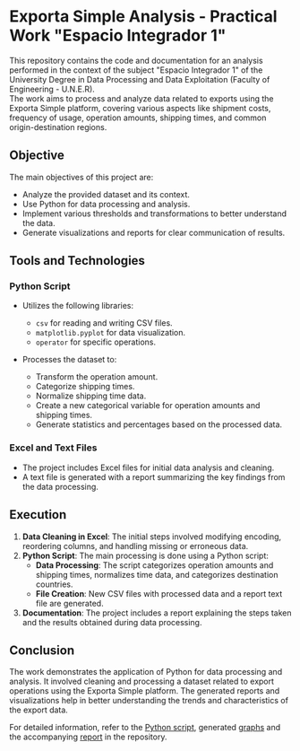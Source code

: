 # Exporta Simple Analysis - Practical Work "Espacio Integrador 1"

This repository contains the code and documentation for an analysis performed in the context of the subject "Espacio Integrador 1" of the University Degree in Data Processing and Data Exploitation (Faculty of Engineering - U.N.E.R).  
The work aims to process and analyze data related to exports using the Exporta Simple platform, covering various aspects like shipment costs, frequency of usage, operation amounts, shipping times, and common origin-destination regions.

## Objective

The main objectives of this project are:

- Analyze the provided dataset and its context.
- Use Python for data processing and analysis.
- Implement various thresholds and transformations to better understand the data.
- Generate visualizations and reports for clear communication of results.

## Tools and Technologies

### Python Script
- Utilizes the following libraries:
  - `csv` for reading and writing CSV files.
  - `matplotlib.pyplot` for data visualization.
  - `operator` for specific operations.
  
- Processes the dataset to:
  - Transform the operation amount.
  - Categorize shipping times.
  - Normalize shipping time data.
  - Create a new categorical variable for operation amounts and shipping times.
  - Generate statistics and percentages based on the processed data.

### Excel and Text Files
- The project includes Excel files for initial data analysis and cleaning.
- A text file is generated with a report summarizing the key findings from the data processing.

## Execution

1. **Data Cleaning in Excel**: The initial steps involved modifying encoding, reordering columns, and handling missing or erroneous data.
2. **Python Script**: The main processing is done using a Python script:
    - **Data Processing**: The script categorizes operation amounts and shipping times, normalizes time data, and categorizes destination countries.
    - **File Creation**: New CSV files with processed data and a report text file are generated.
3. **Documentation**: The project includes a report explaining the steps taken and the results obtained during data processing.

## Conclusion

The work demonstrates the application of Python for data processing and analysis. It involved cleaning and processing a dataset related to export operations using the Exporta Simple platform. The generated reports and visualizations help in better understanding the trends and characteristics of the export data.

For detailed information, refer to the [Python script](https://github.com/caupolicanre/EI1-TP1-exportaciones-dataset/blob/main/app/dataset_processing.py), generated [graphs](https://github.com/caupolicanre/EI1-TP1-exportaciones-dataset/tree/main/graphs) and the accompanying [report](https://github.com/caupolicanre/EI1-TP1-exportaciones-dataset/blob/main/results/Exportaciones_report.txt) in the repository.
